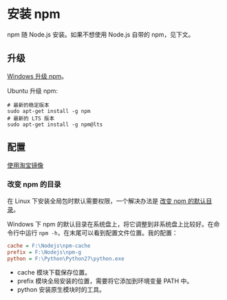 # 安装 npm

npm 随 Node.js 安装。如果不想使用 Node.js 自带的 npm，见下文。

## 升级

[Windows 升级 npm](https://github.com/npm/npm/wiki/Troubleshooting#upgrading-on-windows)。

Ubuntu 升级 npm:

```shell
# 最新的稳定版本
sudo apt-get install -g npm
# 最新的 LTS 版本
sudo apt-get install -g npm@lts
```

## 配置

[使用淘宝镜像](https://npm.taobao.org/)

### 改变 npm 的目录

在 Linux 下安装全局包时默认需要权限，一个解决办法是 [改变 npm 的默认目录](https://docs.npmjs.com/getting-started/fixing-npm-permissions#option-2-change-npms-default-directory-to-another-directory)。

Windows 下 npm 的默认目录在系统盘上，将它调整到非系统盘上比较好。在命令行中运行 `npm -h`，在末尾可以看到配置文件位置。我的配置：

```ini
cache = F:\Nodejs\npm-cache
prefix = F:\Nodejs\npm-g
python = F:\Python\Python27\python.exe
```

- cache 模块下载保存位置。
- prefix 模块全局安装的位置，需要将它添加到环境变量 PATH 中。
- python 安装原生模块时的工具。
